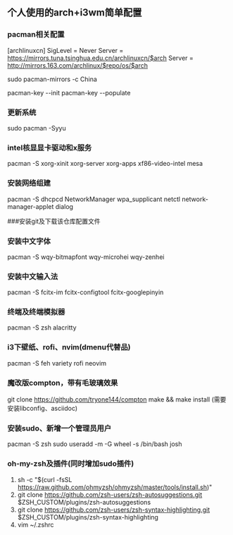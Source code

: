 ## 个人使用的arch+i3wm简单配置

### pacman相关配置

[archlinuxcn]
SigLevel = Never
Server = https://mirrors.tuna.tsinghua.edu.cn/archlinuxcn/$arch
Server = http://mirrors.163.com/archlinux/$repo/os/$arch

sudo pacman-mirrors -c China

pacman-key --init
pacman-key --populate   

### 更新系统
sudo pacman -Syyu

### intel核显显卡驱动和x服务
pacman -S xorg-xinit xorg-server xorg-apps xf86-video-intel mesa

### 安装网络组建
pacman -S dhcpcd  NetworkManager wpa_supplicant netctl network-manager-applet dialog 

###安装git及下载该仓库配置文件

### 安装中文字体
pacman -S wqy-bitmapfont wqy-microhei wqy-zenhei

### 安装中文输入法
pacman -S  fcitx-im fcitx-configtool fcitx-googlepinyin 

### 终端及终端模拟器
pacman -S zsh alacritty 

### i3下壁纸、rofi、nvim(dmenu代替品)
pacman -S feh variety rofi neovim 

### 魔改版compton，带有毛玻璃效果
git clone https://github.com/tryone144/compton
make && make install
(需要安装libconfig、asciidoc)

### 安装sudo、新增一个管理员用户
pacman -S zsh sudo
useradd -m -G wheel -s /bin/bash josh

### oh-my-zsh及插件(同时增加sudo插件)
1. sh -c "$(curl -fsSL https://raw.github.com/ohmyzsh/ohmyzsh/master/tools/install.sh)"
2. git clone https://github.com/zsh-users/zsh-autosuggestions.git $ZSH_CUSTOM/plugins/zsh-autosuggestions
3. git clone https://github.com/zsh-users/zsh-syntax-highlighting.git $ZSH_CUSTOM/plugins/zsh-syntax-highlighting
4. vim ~/.zshrc
